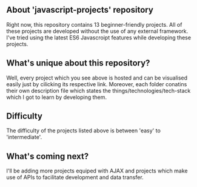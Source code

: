 ## About 'javascript-projects' repository

Right now, this repository contains 13 beginner-friendly projects. All of these projects are developed without the use of any external framework. I've tried using the latest ES6 Javascroipt features while developing these projects. 

## What's unique about this repository?

Well, every project which you see above is hosted and can be visualised easily just by cilicking its respective link. Moreover, each folder conatins their own description file which states the things/technologies/tech-stack which I got to learn by developing them. 

## Difficulty

The difficulty of the projects listed above is between 'easy' to 'intermediate'.

## What's coming next?

I'll be adding more projects equiped with AJAX and projects which make use of APIs to facilitate development and data transfer. 